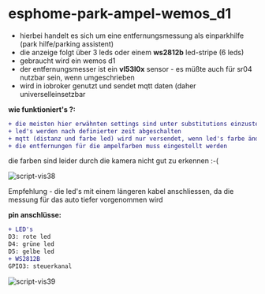 # esphome-park-ampel-wemos_d1

- hierbei handelt es sich um eine entfernungsmessung als einparkhilfe (park hilfe/parking assistent)
- die anzeige folgt über 3 leds oder einem **ws2812b** led-stripe (6 leds)
- gebraucht wird ein wemos d1
- der entfernungsmesser ist ein **vl53l0x** sensor - es müßte auch für sr04 nutzbar sein, wenn umgeschrieben
- wird in iobroker genutzt und sendet mqtt daten (daher universelleinsetzbar

**wie funktioniert's ?:**
```diff
+ die meisten hier erwähnten settings sind unter substitutions einzustellen
+ led's werden nach definierter zeit abgeschalten
+ mqtt (distanz und farbe led) wird nur versendet, wenn led's farbe ändern oder ein unterschied der distanz von 0.2 m gemessen wird
+ die entfernungen für die ampelfarben muss eingestellt werden
```
die farben sind leider durch die kamera nicht gut zu erkennen :-(

![script-vis38](https://user-images.githubusercontent.com/18462890/230928555-8c46efa4-f9e0-46fa-9033-b080795d0e93.gif)

Empfehlung - die led's mit einem längeren kabel anschliessen, da die messung für das auto tiefer vorgenommen wird

**pin anschlüsse:**
```diff
+ LED's
D3: rote led
D4: grüne led
D5: gelbe led
+ WS2812B
GPIO3: steuerkanal
```

![script-vis39](https://user-images.githubusercontent.com/18462890/230932528-7ad4125b-9e69-4034-8d14-4ef8dbd3b2ac.gif)

